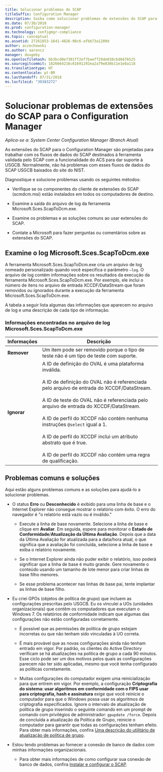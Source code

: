 ```yaml
---
title: Solucionar problemas do SCAP
titleSuffix: Configuration Manager
description: Saiba como solucionar problemas de extensões do SCAP para o Configuration Manager.
ms.date: 07/30/2018
ms.prod: configuration-manager
ms.technology: configmgr-compliance
ms.topic: conceptual
ms.assetid: 27261853-1641-4826-98c6-afbb73a1209d
author: aczechowski
ms.author: aaroncz
manager: dougeby
ms.openlocfilehash: bb3bcd0e7301ff2ef7baeff29de038cbd8476525
ms.sourcegitcommit: 1826664216c61691292ea2a79e836b11e1e8a118
ms.translationtype: HT
ms.contentlocale: pt-BR
ms.lasthandoff: 07/31/2018
ms.locfileid: "39383272"
---
```

# <a name="troubleshoot-the-scap-extensions-for-configuration-manager"></a>Solucionar problemas de extensões do SCAP para o Configuration Manager

*Aplica-se a: System Center Configuration Manager (Branch Atual)*

As extensões do SCAP para o Configuration Manager são projetadas para trabalhar com os fluxos de dados do SCAP destinados à ferramenta validada pelo SCAP com a funcionalidade do ACS para dar suporte à USGCB. Normalmente, não há problemas com esses fluxos de dados do SCAP USGCB baixados do site do NIST.

Diagnostique e solucione problemas usando os seguintes métodos:  

- Verifique se os componentes do cliente de extensões do SCAP (scmdcm.msi) estão instalados em todos os computadores de destino.  

- Examine a saída do arquivo de log da ferramenta Microsoft.Sces.ScapToDcm.exe.  

- Examine os problemas e as soluções comuns ao usar extensões do SCAP.  

- Contate a Microsoft para fazer perguntas ou comentários sobre as extensões do SCAP.



## <a name="review-microsoftscesscaptodcmexe-log"></a>Examine o log Microsoft.Sces.ScapToDcm.exe

A ferramenta Microsoft.Sces.ScapToDcm.exe cria um arquivo de log nomeado personalizado quando você especifica o parâmetro `–log`. O arquivo de log contém informações sobre os resultados da execução da ferramenta Microsoft.Sces.ScapToDcm.exe. Por exemplo, ele inclui o número de itens no arquivo de entrada XCCDF/DataStream que foram removidos ou ignorados durante a execução da ferramenta Microsoft.Sces.ScapToDcm.exe.

A tabela a seguir lista algumas das informações que aparecem no arquivo de log e uma descrição de cada tipo de informação.

### <a name="information-found-in-the-microsoftscesscaptodcmexe-log-file"></a>Informações encontradas no arquivo de log Microsoft.Sces.ScapToDcm.exe

| Informações | Descrição |
| --- | --- |
| **Remover** | Um item pode ser removido porque o tipo de teste não é um tipo de teste com suporte. |
| **Ignorar** | A ID de definição do OVAL é uma plataforma inválida. </br> </br> A ID de definição do OVAL não é referenciada pelo arquivo de entrada do XCCDF/DataStream.</br> </br> A ID de teste do OVAL não é referenciada pelo arquivo de entrada do XCCDF/DataStream. </br> </br> A ID de perfil do XCCDF não contém nenhuma instruções `@select` igual a 1. </br> </br> A ID de perfil do XCCDF inclui um atributo abstrato que é true. </br> </br> A ID de perfil do XCCDF não contém uma regra de qualificação.|



## <a name="common-problems-and-solutions"></a>Problemas comuns e soluções

Aqui estão alguns problemas comuns e as soluções para ajudá-lo a solucionar problemas.

- O status **Erro** ou **Desconhecido** é exibido para uma linha de base e o Internet Explorer não consegue mostrar o relatório com êxito. O erro do navegador é "o relatório está vazio ou é inválido."  

     - Execute a linha de base novamente. Selecione a linha de base e clique em **Avaliar**. Em seguida, espere para monitorar o **Estado de Conformidade**/**Atualização da Última Avaliação**. Depois que a data da Última Avaliação for atualizada para a data/hora atual, o que significa que a avaliação foi concluída, selecione a linha de base e exiba o relatório novamente.  

     - Se o Internet Explorer ainda não puder exibir o relatório, isso poderá significar que a linha de base é muito grande. Gere novamente o conteúdo usando um tamanho de lote menor para criar linhas de base filho menores.  

     - Se esse problema acontecer nas linhas de base pai, tente implantar as linhas de base filho.  

- Eu criei GPOs (objetos de política de grupo) que incluem as configurações prescritas pelo USGCB. Eu os vinculei a UOs (unidades organizacionais) que contêm os computadores que executam o Windows 7. Os relatórios de conformidade indicam que algumas das configurações não estão configuradas corretamente.  

     - É possível que as permissões de política de grupo estejam incorretas ou que não tenham sido vinculadas à UO correta.  

     - É mais provável que as novas configurações ainda não tenham entrado em vigor. Por padrão, os clientes do Active Directory verificam se há atualizações na política de grupo a cada 90 minutos. Esse ciclo pode ser um dos motivos pelos quais as configurações parecem não ter sido aplicadas, mesmo que você tenha configurado as políticas corretamente.  

     - Muitas configurações do computador exigem uma reinicialização para que entrem em vigor. Por exemplo, a configuração **Criptografia do sistema: usar algoritmos em conformidade com o FIPS usar para criptografia, hash e assinatura** exige que você reinicie o computador para que o Windows possa usar os algoritmos de criptografia especificados. Ignore o intervalo de atualização de política de grupo inserindo o seguinte comando em um prompt de comando com privilégios de administrador: `gpupdate /force`. Depois de concluída a atualização da Política de Grupo, reinicie o computador para garantir que todas as configurações tenham efeito. Para obter mais informações, confira [Uma descrição do utilitário de atualização de política de grupo](https://support.microsoft.com/help/298444).

- Estou tendo problemas ao fornecer a conexão de banco de dados com minhas informações organizacionais.  

     - Para obter mais informações de como configurar sua conexão de banco de dados, confira [Instalar e configurar o SCAP](/sccm/compliance/plan-design/scap/install-configure-scap).  
